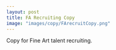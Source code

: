 ```yaml
---
layout: post
title: FA Recruiting Copy
image: "images/copy/FArecruitCopy.png"
---
```

Copy for Fine Art talent recruiting.